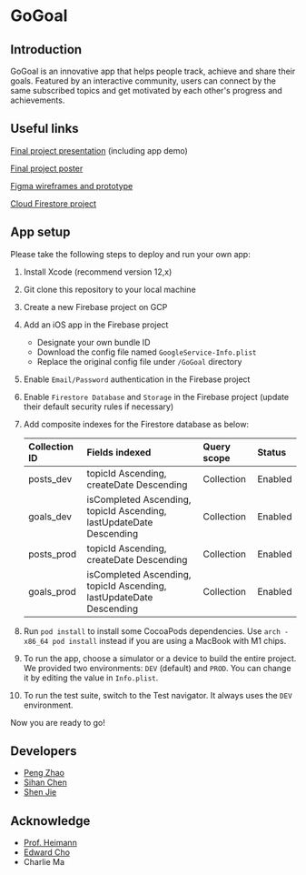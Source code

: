 # GoGoal
## Introduction

GoGoal is an innovative app that helps people track, achieve and share their goals. Featured by an interactive community, users can connect by the same subscribed topics and get motivated by each other's progress and achievements.

## Useful links

[Final project presentation](https://docs.google.com/presentation/d/1SRsgQ4quoIOuaUlc-RLGU8klx2Eesj9jjpp4KJIZx5U/edit?usp=sharing) (including app demo)

[Final project poster](https://drive.google.com/file/d/1HOKqadc8QaHQm11j3liEKsnSTrIhLoSs/view?usp=sharing)

[Figma wireframes and prototype](https://www.figma.com/file/BJBHb090zgX1U1znavqm7e/GoGoal!?node-id=0%3A1)

[Cloud Firestore project](https://console.firebase.google.com/u/0/project/gogoal-ea98f/overview)

## App setup

Please take the following steps to deploy and run your own app:

1. Install Xcode (recommend version 12,x)

2. Git clone this repository to your local machine

3. Create a new Firebase project on GCP

4. Add an iOS app in the Firebase project

   + Designate your own bundle ID
   + Download the config file named `GoogleService-Info.plist`
   + Replace the original config file under `/GoGoal` directory

5. Enable `Email/Password` authentication in the Firebase project

6. Enable `Firestore Database` and `Storage` in the Firebase project (update their default security rules if necessary)

7. Add composite indexes for the Firestore database as below:

   | Collection ID | Fields indexed                                               | Query scope | Status  |
   | :------------ | :----------------------------------------------------------- | :---------- | :------ |
   | posts_dev     | topicId Ascending, createDate Descending                     | Collection  | Enabled |
   | goals_dev     | isCompleted Ascending, topicId Ascending, lastUpdateDate Descending | Collection  | Enabled |
   | posts_prod    | topicId Ascending, createDate Descending                     | Collection  | Enabled |
   | goals_prod    | isCompleted Ascending, topicId Ascending, lastUpdateDate Descending | Collection  | Enabled |

8. Run `pod install` to install some CocoaPods dependencies. Use `arch -x86_64 pod install` instead if you are using a MacBook with M1 chips.

9. To run the app, choose a simulator or a device to build the entire project. We provided two environments: `DEV` (default) and `PROD`. You can change it by editing the value in `Info.plist`.

10. To run the test suite, switch to the Test navigator. It always uses the `DEV` environment.

Now you are ready to go!

## Developers

+ [Peng Zhao](https://github.com/zp9763)
+ [Sihan Chen](https://github.com/coderballer)
+ [Shen Jie](https://github.com/susanilmh)

## Acknowledge

+ [Prof. Heimann](https://github.com/profh)
+ [Edward Cho](https://github.com/eycho97)
+ Charlie Ma
